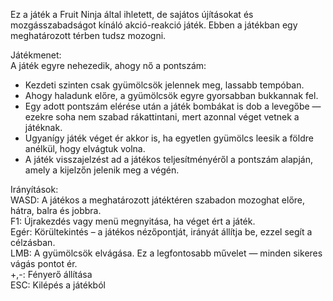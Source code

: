 Ez a játék a Fruit Ninja által ihletett, de sajátos újításokat és mozgásszabadságot kínáló akció-reakció játék.
Ebben a játékban egy meghatározott térben tudsz mozogni.

Játékmenet: \
A játék egyre nehezedik, ahogy nő a pontszám: 
- Kezdeti szinten csak gyümölcsök jelennek meg, lassabb tempóban. 
- Ahogy haladunk előre, a gyümölcsök egyre gyorsabban bukkannak fel.
- Egy adott pontszám elérése után a játék bombákat is dob a levegőbe — ezekre soha nem szabad rákattintani, mert azonnal véget vetnek a játéknak. 
- Ugyanígy játék véget ér akkor is, ha egyetlen gyümölcs leesik a földre anélkül, hogy elvágtuk volna. 
- A játék visszajelzést ad a játékos teljesítményéről a pontszám alapján, amely a kijelzőn jelenik meg a végén.
  
Irányítások: \
WASD: A játékos a meghatározott játéktéren szabadon mozoghat előre, hátra, balra és jobbra. \
F1: Újrakezdés vagy menü megnyitása, ha véget ért a játék. \
Egér:  Körültekintés – a játékos nézőpontját, irányát állítja be, ezzel segít a célzásban.\
LMB: A gyümölcsök elvágása. Ez a legfontosabb művelet — minden sikeres vágás pontot ér. \
+,-: Fényerő állítása \
ESC: Kilépés a játékból
